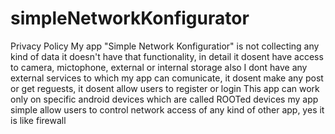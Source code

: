 # simpleNetworkKonfigurator
Privacy Policy
My app "Simple Network Konfiguratior" is not collecting any kind of data it doesn't have that functionality, in detail it dosent have access to camera, mictophone, external or internal storage also I dont have any external services to which my app can comunicate, it dosent make any post or get reguests, it dosent allow users to register or login
This app can work only on specific android devices which are called ROOTed devices
my app simple allow users to control network access of any kind of other app, yes it is like firewall
